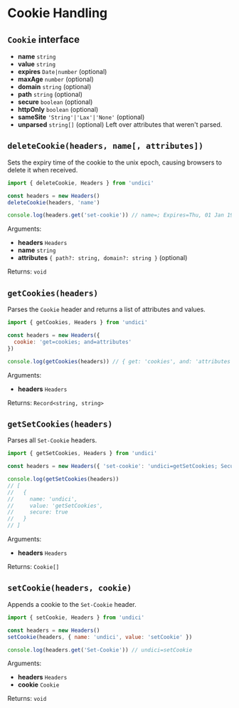 # Cookie Handling

## `Cookie` interface

- **name** `string`
- **value** `string`
- **expires** `Date|number` (optional)
- **maxAge** `number` (optional)
- **domain** `string` (optional)
- **path** `string` (optional)
- **secure** `boolean` (optional)
- **httpOnly** `boolean` (optional)
- **sameSite** `'String'|'Lax'|'None'` (optional)
- **unparsed** `string[]` (optional) Left over attributes that weren't parsed.

## `deleteCookie(headers, name[, attributes])`

Sets the expiry time of the cookie to the unix epoch, causing browsers to delete it when received.

```js
import { deleteCookie, Headers } from 'undici'

const headers = new Headers()
deleteCookie(headers, 'name')

console.log(headers.get('set-cookie')) // name=; Expires=Thu, 01 Jan 1970 00:00:00 GMT
```

Arguments:

- **headers** `Headers`
- **name** `string`
- **attributes** `{ path?: string, domain?: string }` (optional)

Returns: `void`

## `getCookies(headers)`

Parses the `Cookie` header and returns a list of attributes and values.

```js
import { getCookies, Headers } from 'undici'

const headers = new Headers({
  cookie: 'get=cookies; and=attributes'
})

console.log(getCookies(headers)) // { get: 'cookies', and: 'attributes' }
```

Arguments:

- **headers** `Headers`

Returns: `Record<string, string>`

## `getSetCookies(headers)`

Parses all `Set-Cookie` headers.

```js
import { getSetCookies, Headers } from 'undici'

const headers = new Headers({ 'set-cookie': 'undici=getSetCookies; Secure' })

console.log(getSetCookies(headers))
// [
//   {
//     name: 'undici',
//     value: 'getSetCookies',
//     secure: true
//   }
// ]

```

Arguments:

- **headers** `Headers`

Returns: `Cookie[]`

## `setCookie(headers, cookie)`

Appends a cookie to the `Set-Cookie` header.

```js
import { setCookie, Headers } from 'undici'

const headers = new Headers()
setCookie(headers, { name: 'undici', value: 'setCookie' })

console.log(headers.get('Set-Cookie')) // undici=setCookie
```

Arguments:

- **headers** `Headers`
- **cookie** `Cookie`

Returns: `void`
